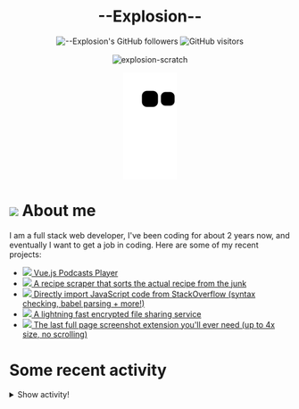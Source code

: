 # <div align="center">--Explosion--</div>

<div align=center>
  
![--Explosion's GitHub followers](https://img.shields.io/github/followers/Explosion-Scratch?color=00bbbb&style=for-the-badge&logo=github&logoColor=fff) 
![GitHub visitors](https://visitor-badge-reloaded.herokuapp.com/badge?page_id=explosion-scratch.visitor.badge.reloaded&color=00bbbb&style=for-the-badge&logo=github)

</div>

<p align=center><img align="center" src="https://github-readme-streak-stats.herokuapp.com/?user=explosion-scratch&" alt="explosion-scratch" /></p>
<p align=center><img align="center" src="https://raw.githubusercontent.com/Explosion-Scratch/Explosion-scratch/a407529eda6cf7c81265dae00a6eab19d1597632/github-contribution-grid-snake.svg" /></p>

<h1><img src="https://api.iconify.design/noto-v1:beaming-face-with-smiling-eyes.svg" width="25ch"> About me</h1>
  <p>I am a full stack web developer, I've been coding for about 2 years now, and eventually I want to get a job in coding. Here are some of my recent projects:</p>

  <ul>
     <li><a href="https://github.com/explosion-scratch/podcasts_player"><img src="https://api.iconify.design/noto-v1:musical-notes.svg"> Vue.js Podcasts Player</a></li>
     <li><a href="https://github.com/explosion-scratch/recipes/"><img src="https://api.iconify.design/noto-v1:face-savoring-food.svg"> A recipe scraper that sorts the actual recipe from the junk</a></li>
     <li><a href="https://github.com/explosion-scratch/stackoverflow_import/"><img src="https://api.iconify.design/noto-v1:man-technologist-medium-light-skin-tone.svg"> Directly import JavaScript code from StackOverflow (syntax checking, babel parsing + more!)</a></li>
     <li><a href="https://github.com/explosion-scratch/ondrop/"><img src="https://api.iconify.design/noto-v1:cloud-with-lightning.svg"> A lightning fast encrypted file sharing service</a></li>
     <li><a href="https://github.com/explosion-scratch/screenshot_extension/"><img src="https://api.iconify.design/noto-v1:computer-mouse.svg"> The last full page screenshot extension you'll ever need (up to 4x size, no scrolling)</a></li>
  </ul>
  
  # Some recent activity


<details><summary>Show activity!</summary>
<ul>
<li><p>19 hours, 35 minutes ago – <a href="https://github.com/Explosion-Scratch/components/commit/a512db79c0ec51de35cfbd2a198de56f6b7e100d"><code>a512db7</code></a>– Update README.md (<a href="https://github.com/Explosion-Scratch/components">Explosion-Scratch/components</a>)</p></li>
<li><p>19 hours, 35 minutes ago – <a href="https://github.com/Explosion-Scratch/components/commit/1b0fbcf6307da46d43b29fe4c37228eca7c54891"><code>1b0fbcf</code></a>– Create LICENSE.md (<a href="https://github.com/Explosion-Scratch/components">Explosion-Scratch/components</a>)</p></li>
<li><p>19 hours, 36 minutes ago – <a href="https://github.com/Explosion-Scratch/tools/commit/8a9165593fd032014d3c6a9636f4d612792d1107"><code>8a91655</code></a>– Update and rename LICENSE to LICENSE.md (<a href="https://github.com/Explosion-Scratch/tools">Explosion-Scratch/tools</a>)</p></li>
<li><p>19 hours, 36 minutes ago – <a href="https://github.com/Explosion-Scratch/tools/commit/854a59ed21b5467e40a4fa4c9d7c23fc67a39001"><code>854a59e</code></a>– Create LICENSE (<a href="https://github.com/Explosion-Scratch/tools">Explosion-Scratch/tools</a>)</p></li>
<li><p>20 hours, 4 minutes ago – <a href="https://github.com/Explosion-Scratch/components/commit/77515b26a0d0447d3f9f08f1cbb4b57f2506e505"><code>77515b2</code></a>– Update README.md (<a href="https://github.com/Explosion-Scratch/components">Explosion-Scratch/components</a>)</p></li>
<li><p>20 hours, 37 minutes ago – Commented in <a href="https://github.com/yt-dlp/yt-dlp/issues/3726#issuecomment-1126645443">yt-dlp/yt-dlp</a><blockquote>Thanks </blockquote></p></li>

<li><p>1 day, 20 hours, 32 minutes ago – <a href="https://github.com/Explosion-Scratch/svelte-forms/commit/10db19f7e506b5353814fd4315eb976fff11dd20"><code>10db19f</code></a>– oops (<a href="https://github.com/Explosion-Scratch/svelte-forms">Explosion-Scratch/svelte-forms</a>)</p></li>
<li><p>1 day, 20 hours, 33 minutes ago – <a href="https://github.com/Explosion-Scratch/svelte-forms/commit/fb7783587afae9ce0909b7f120ff297264d1638c"><code>fb77835</code></a>– Update README.md (<a href="https://github.com/Explosion-Scratch/svelte-forms">Explosion-Scratch/svelte-forms</a>)</p></li>
<li><p>1 day, 20 hours, 38 minutes ago – <a href="https://github.com/Explosion-Scratch/svelte-forms/commit/f624daa981a5ebbf73cb6cad91c068532282094e"><code>f624daa</code></a>– Create example.svelte (<a href="https://github.com/Explosion-Scratch/svelte-forms">Explosion-Scratch/svelte-forms</a>)</p></li>
<li><p>1 day, 20 hours, 38 minutes ago – <a href="https://github.com/Explosion-Scratch/svelte-forms/commit/d3b37ad28ae4dede168aff431f98e60f297ade15"><code>d3b37ad</code></a>– Create forwardevents.js (<a href="https://github.com/Explosion-Scratch/svelte-forms">Explosion-Scratch/svelte-forms</a>)</p></li>
<li><p>1 day, 20 hours, 39 minutes ago – <a href="https://github.com/Explosion-Scratch/svelte-forms/commit/1628b6cc2ad20060f6bd1d681fd5c499948d2b4f"><code>1628b6c</code></a>– Create Form.svelte (<a href="https://github.com/Explosion-Scratch/svelte-forms">Explosion-Scratch/svelte-forms</a>)</p></li>

<li><p>2 days, 7 hours, 1 minute ago – Commented in <a href="https://github.com/lapce/lapce/issues/201#issuecomment-1125333064">lapce/lapce</a><blockquote>No problemo thanks for understanding </blockquote></p></li>
<li><p>2 days, 7 hours, 33 minutes ago – Commented in <a href="https://github.com/lapce/lapce/issues/201#issuecomment-1125307348">lapce/lapce</a><blockquote> Could you please try the latest release https github com lapce lapce releases tag v0 1 0 Not trying this again I uninstalled my linux VM</blockquote></p></li>



<li><p>2 days, 17 hours, 37 minutes ago – <a href="https://github.com/Explosion-Scratch/tools/commit/2f229a0347a169b14303a61e450c91863dd1779f"><code>2f229a0</code></a>– feat(code-editor): :sparkles: Use lz-string to store state (<a href="https://github.com/Explosion-Scratch/tools">Explosion-Scratch/tools</a>)</p></li>
<li><p>2 days, 17 hours, 44 minutes ago – <a href="https://github.com/Explosion-Scratch/tools/commit/32141c5229cc36c17886c652a55559ae68ae50f1"><code>32141c5</code></a>– feat(code-editor): :sparkles: Take screenshots of the code (<a href="https://github.com/Explosion-Scratch/tools">Explosion-Scratch/tools</a>)</p></li>
</ul>
</details>
